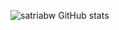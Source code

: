 ![satriabw GitHub stats](https://github-readme-stats.vercel.app/api?username=satriabw&show_icons=true&bg_color=00000000)
